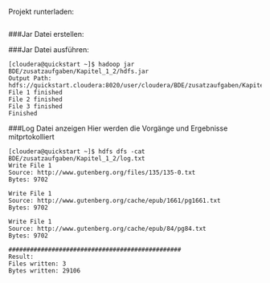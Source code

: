 Projekt runterladen:
```

```


###Jar Datei erstellen:


###Jar Datei ausführen:

```
[cloudera@quickstart ~]$ hadoop jar BDE/zusatzaufgaben/Kapitel_1_2/hdfs.jar
Output Path: hdfs://quickstart.cloudera:8020/user/cloudera/BDE/zusatzaufgaben/Kapitel_1_2/append.txt
File 1 finished
File 2 finished
File 3 finished
Finished
```

###Log Datei anzeigen
Hier werden die Vorgänge und Ergebnisse mitprtokolliert

```
[cloudera@quickstart ~]$ hdfs dfs -cat BDE/zusatzaufgaben/Kapitel_1_2/log.txt
Write File 1
Source: http://www.gutenberg.org/files/135/135-0.txt
Bytes: 9702

Write File 1
Source: http://www.gutenberg.org/cache/epub/1661/pg1661.txt
Bytes: 9702

Write File 1
Source: http://www.gutenberg.org/cache/epub/84/pg84.txt
Bytes: 9702

################################################
Result:
Files written: 3
Bytes written: 29106
```
